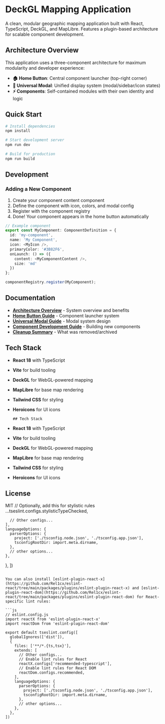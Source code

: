 # DeckGL Mapping Application

A clean, modular geographic mapping application built with React, TypeScript, DeckGL, and MapLibre. Features a plugin-based architecture for scalable component development.

## Architecture Overview

This application uses a three-component architecture for maximum modularity and developer experience:

- **🏠 Home Button**: Central component launcher (top-right corner)
- **🔄 Universal Modal**: Unified display system (modal/sidebar/icon states)  
- **⚡ Components**: Self-contained modules with their own identity and logic

## Quick Start

```bash
# Install dependencies
npm install

# Start development server
npm run dev

# Build for production
npm run build
```

## Development

### Adding a New Component
1. Create your component content component
2. Define the component with icon, colors, and modal config
3. Register with the component registry
4. Done! Your component appears in the home button automatically

```typescript
// Example component
export const MyComponent: ComponentDefinition = {
  id: 'my-component',
  name: 'My Component',
  icon: <MyIcon />,
  primaryColor: '#3B82F6',
  onLaunch: () => ({
    content: <MyComponentContent />,
    size: 'md'
  })
};

componentRegistry.register(MyComponent);
```

## Documentation

- **[Architecture Overview](./ARCHITECTURE_OVERVIEW.md)** - System overview and benefits
- **[Home Button Guide](./HOME_BUTTON_INSTRUCTIONS.md)** - Component launcher system
- **[Universal Modal Guide](./UNIVERSAL_MODAL_INSTRUCTIONS.md)** - Modal system design
- **[Component Development Guide](./COMPONENT_INSTRUCTIONS.md)** - Building new components
- **[Cleanup Summary](./CLEANUP_SUMMARY.md)** - What was removed/archived

## Tech Stack

- **React 18** with TypeScript
- **Vite** for build tooling
- **DeckGL** for WebGL-powered mapping
- **MapLibre** for base map rendering  
- **Tailwind CSS** for styling
- **Heroicons** for UI icons

      ## Tech Stack

- **React 18** with TypeScript
- **Vite** for build tooling
- **DeckGL** for WebGL-powered mapping
- **MapLibre** for base map rendering  
- **Tailwind CSS** for styling
- **Heroicons** for UI icons

## License

MIT
      // Optionally, add this for stylistic rules
      ...tseslint.configs.stylisticTypeChecked,

      // Other configs...
    ],
    languageOptions: {
      parserOptions: {
        project: ['./tsconfig.node.json', './tsconfig.app.json'],
        tsconfigRootDir: import.meta.dirname,
      },
      // other options...
    },
  },
])
```

You can also install [eslint-plugin-react-x](https://github.com/Rel1cx/eslint-react/tree/main/packages/plugins/eslint-plugin-react-x) and [eslint-plugin-react-dom](https://github.com/Rel1cx/eslint-react/tree/main/packages/plugins/eslint-plugin-react-dom) for React-specific lint rules:

```js
// eslint.config.js
import reactX from 'eslint-plugin-react-x'
import reactDom from 'eslint-plugin-react-dom'

export default tseslint.config([
  globalIgnores(['dist']),
  {
    files: ['**/*.{ts,tsx}'],
    extends: [
      // Other configs...
      // Enable lint rules for React
      reactX.configs['recommended-typescript'],
      // Enable lint rules for React DOM
      reactDom.configs.recommended,
    ],
    languageOptions: {
      parserOptions: {
        project: ['./tsconfig.node.json', './tsconfig.app.json'],
        tsconfigRootDir: import.meta.dirname,
      },
      // other options...
    },
  },
])
```
